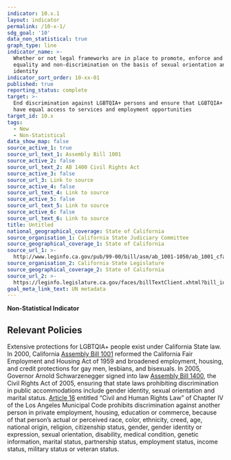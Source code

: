```yaml
---
indicator: 10.x.1
layout: indicator
permalink: /10-x-1/
sdg_goal: '10'
data_non_statistical: true
graph_type: line
indicator_name: >-
  Whether or not legal frameworks are in place to promote, enforce and monitor
  equality and non‐discrimination on the basis of sexual orientation and gender
  identity
indicator_sort_order: 10-xx-01
published: true
reporting_status: complete
target: >-
  End discrimination against LGBTQIA+ persons and ensure that LGBTQIA+ persons
  have equal access to services and employment opportunities
target_id: 10.x
tags:
  - New
  - Non-Statistical
data_show_map: false
source_active_1: true
source_url_text_1: Assembly Bill 1001
source_active_2: false
source_url_text_2: AB 1400 Civil Rights Act
source_active_3: false
source_url_3: Link to source
source_active_4: false
source_url_text_4: Link to source
source_active_5: false
source_url_text_5: Link to source
source_active_6: false
source_url_text_6: Link to source
title: Untitled
national_geographical_coverage: State of California
source_organisation_1: California State Judiciary Committee
source_geographical_coverage_1: State of California
source_url_1: >-
  http://www.leginfo.ca.gov/pub/99-00/bill/asm/ab_1001-1050/ab_1001_cfa_19990818_105647_sen_comm.html
source_organisation_2: California State Legislature
source_geographical_coverage_2: State of California
source_url_2: >-
  https://leginfo.legislature.ca.gov/faces/billTextClient.xhtml?bill_id=200520060AB1400
goal_meta_link_text: UN metadata
---
```

**Non-Statistical Indicator**

## Relevant Policies

Extensive protections for LGBTQIA+ people exist under California State law. In 2000, California [Assembly Bill 1001](https://leginfo.legislature.ca.gov/faces/billNavClient.xhtml?bill_id=199920000AB1001) reformed the California Fair Employment and Housing Act of 1959 and broadened employment, housing, and credit protections for gay men, lesbians, and bisexuals. In 2005, Governor Arnold Schwarzenegger signed into law [Assembly Bill 1400](https://leginfo.legislature.ca.gov/faces/billTextClient.xhtml?bill_id=200520060AB1400), the Civil Rights Act of 2005, ensuring that state laws prohibiting discrimination in public accommodations include gender identity, sexual orientation and marital status. [Article 16](http://clkrep.lacity.org/onlinedocs/2018/18-0086_ORD_186084_06-09-2019.pdf) entitled “Civil and Human Rights Law” of
Chapter IV of the Los Angeles Municipal Code prohibits discrimination against another person in private
employment, housing, education or commerce, because of that person’s actual or
perceived race, color, ethnicity, creed, age, national origin, religion, citizenship status,
gender, gender identity or expression, sexual orientation, disability, medical condition,
genetic information, marital status, partnership status, employment status, income
status, military status or veteran status.
